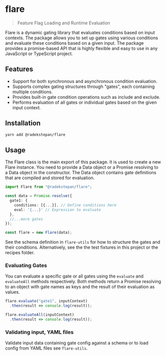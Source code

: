 # flare

> Feature Flag Loading and Runtime Evaluation

Flare is a dynamic gating library that evaluates conditions based on input contexts. The package allows you to set up gates using various conditions and evaluate these conditions based on a given input. The package provides a promise-based API that is highly flexible and easy to use in any JavaScript or TypeScript project.

## Features

- Support for both synchronous and asynchronous condition evaluation.
- Supports complex gating structures through "gates", each containing multiple conditions.
- Provides built-in gate condition operations such as include and exclude.
- Performs evaluation of all gates or individual gates based on the given input context.

## Installation

```bash
yarn add @radekstepan/flare
```

## Usage

The Flare class is the main export of this package. It is used to create a new Flare instance. You need to provide a Data object or a Promise resolving to a Data object in the constructor. The Data object contains gate definitions that are compiled and stored for evaluation.

```ts
import Flare from "@radekstepan/flare";

const data = Promise.resolve({
  gate1: {
    conditions: [{...}], // Define conditions here
    eval: '{...}' // Expression to evaluate
  },
  //...more gates
});

const flare = new Flare(data);
```

See the schema definition in `flare-utils` for how to structure the gates and their conditions. Alternatively, see the the test fixtures in this project or the recipes folder.

### Evaluating Gates

You can evaluate a specific gate or all gates using the `evaluate` and `evaluateAll` methods respectively. Both methods return a Promise resolving to an object with gate names as keys and the result of their evaluation as values.

```js
flare.evaluate("gate1", inputContext)
  .then(result => console.log(result));

flare.evaluateAll(inputContext)
  .then(result => console.log(result));
```

### Validating input, YAML files

Validate input data containing gate config against a schema or to load config from YAML files see `flare-utils`.
